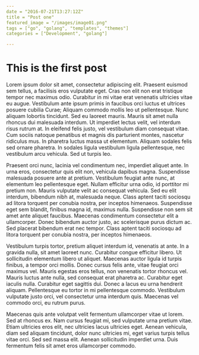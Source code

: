 ```yaml
---
date = "2016-07-21T13:27:12Z"
title = "Post one"
featured_image = "/images/image01.png"
tags = ["go", "golang", "templates", "themes"]
categories = ["Development", "golang"]

---
```


# This is the first post

Lorem ipsum dolor sit amet, consectetur adipiscing elit. Praesent euismod sem tellus, a facilisis eros vulputate eget. Cras non elit non erat tristique tempor nec maximus odio. Curabitur in mi vitae erat venenatis ultricies vitae eu augue. Vestibulum ante ipsum primis in faucibus orci luctus et ultrices posuere cubilia Curae; Aliquam commodo mollis leo ut pellentesque. Nunc aliquam lobortis tincidunt. Sed eu laoreet mauris. Mauris sit amet nulla rhoncus dui malesuada interdum. Ut imperdiet lectus velit, vel interdum risus rutrum at. In eleifend felis justo, vel vestibulum diam consequat vitae. Cum sociis natoque penatibus et magnis dis parturient montes, nascetur ridiculus mus. In pharetra luctus massa ut elementum. Aliquam sodales felis sed ornare pharetra. In sodales ligula vestibulum ligula pellentesque, nec vestibulum arcu vehicula. Sed ut turpis leo.

Praesent orci nunc, lacinia vel condimentum nec, imperdiet aliquet ante. In urna eros, consectetur quis elit non, vehicula dapibus magna. Suspendisse malesuada posuere ante at pretium. Vestibulum feugiat ante nunc, at elementum leo pellentesque eget. Nullam efficitur urna odio, id porttitor mi pretium non. Mauris vulputate velit ac consequat vehicula. Sed eu elit interdum, bibendum nibh at, malesuada neque. Class aptent taciti sociosqu ad litora torquent per conubia nostra, per inceptos himenaeos. Suspendisse eget sem blandit, finibus magna id, maximus nulla. Suspendisse non sem sit amet ante aliquet faucibus. Maecenas condimentum consectetur elit a ullamcorper. Donec bibendum auctor justo, ac scelerisque purus dictum ac. Sed placerat bibendum erat nec tempor. Class aptent taciti sociosqu ad litora torquent per conubia nostra, per inceptos himenaeos.

Vestibulum turpis tortor, pretium aliquet interdum id, venenatis at ante. In a gravida nulla, sit amet laoreet nunc. Curabitur congue efficitur libero. Ut sollicitudin elementum libero ut aliquet. Maecenas auctor ligula id turpis finibus, a tempor orci mollis. Donec cursus felis ante, vitae feugiat orci maximus vel. Mauris egestas eros tellus, non venenatis tortor rhoncus vel. Mauris luctus ante nulla, sed consequat erat pharetra ac. Curabitur eget iaculis nulla. Curabitur eget sagittis dui. Donec a lacus eu urna hendrerit aliquam. Pellentesque eu tortor in mi pellentesque commodo. Vestibulum vulputate justo orci, vel consectetur urna interdum quis. Maecenas vel commodo orci, eu rutrum purus.

Maecenas quis ante volutpat velit fermentum ullamcorper vitae ut lorem. Sed at rhoncus ex. Nam cursus feugiat mi, sed vulputate urna pretium vitae. Etiam ultricies eros elit, nec ultricies lacus ultricies eget. Aenean vehicula, diam sed aliquam tincidunt, dolor nunc ultricies mi, eget varius turpis tellus vitae orci. Sed sed massa elit. Aenean sollicitudin imperdiet urna. Duis fermentum felis sit amet eros ullamcorper commodo.

